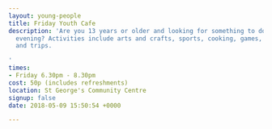 ```yaml
---
layout: young-people
title: Friday Youth Cafe
description: 'Are you 13 years or older and looking for something to do on a Friday
  evening? Activities include arts and crafts, sports, cooking, games, guest speakers
  and trips.

'
times:
- Friday 6.30pm - 8.30pm
cost: 50p (includes refreshments)
location: St George's Community Centre
signup: false
date: 2018-05-09 15:50:54 +0000

---
```

